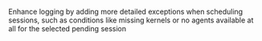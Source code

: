 Enhance logging by adding more detailed exceptions when scheduling sessions, such as conditions like missing kernels or no agents available at all for the selected pending session
